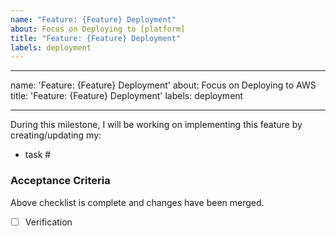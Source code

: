 ```yaml
---
name: "Feature: {Feature} Deployment"
about: Focus on Deploying to [platform]
title: "Feature: {Feature} Deployment"
labels: deployment
---
```


---

name: 'Feature: {Feature} Deployment'
about: Focus on Deploying to AWS
title: 'Feature: {Feature} Deployment'
labels: deployment

---

During this milestone, I will be working on implementing this feature by creating/updating my:

- task #

### Acceptance Criteria

Above checklist is complete and changes have been merged.

- [ ] Verification
